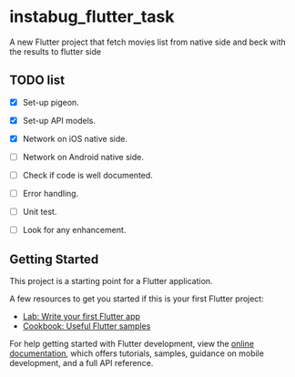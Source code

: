 # instabug_flutter_task

A new Flutter project that fetch movies list from native side and beck with the results to flutter side


## TODO list

- [x] Set-up pigeon.
- [x] Set-up API models.
- [x] Network on iOS native side.
- [ ] Network on Android native side.
- [ ] Check if code is well documented.
- [ ] Error handling.
- [ ] Unit test.
- [ ] Look for any enhancement.


## Getting Started

This project is a starting point for a Flutter application.

A few resources to get you started if this is your first Flutter project:

- [Lab: Write your first Flutter app](https://docs.flutter.dev/get-started/codelab)
- [Cookbook: Useful Flutter samples](https://docs.flutter.dev/cookbook)

For help getting started with Flutter development, view the
[online documentation](https://docs.flutter.dev/), which offers tutorials,
samples, guidance on mobile development, and a full API reference.
